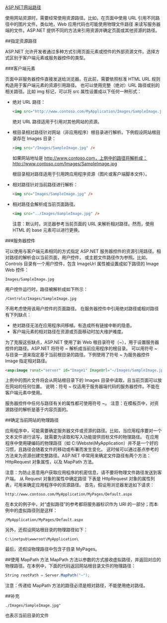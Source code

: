 ﻿[ASP.NET网站路径](http://www.cnblogs.com/Laeb/archive/2006/12/05/583046.html)

使用网站资源时，需要经常使用资源路径。比如，在页面中使用 URL 引用不同路径中的图片文件。类似地，Web 应用代码也可能使用物理文件路径
来读写服务器端的文件。ASP.NET 提供不同的方法来引用资源并确定页面或其他资源的路径。 

##指定资源路径

ASP.NET 允许开发者通过多种方式引用页面元素或控件的外部资源文件。选择方式区别于客户端元素或服务器控件的类型。
 
###客户端元素

页面中非服务器控件直接发送给浏览器。在此前，需要依照标准 HTML URL 规则构造用于客户端元素的资源引用路径。
也可以使用完整（绝对）URL 路径或别的相关路径。比如 img 标记，可以将 src 属性设置成以下任何一种形式： 

* 绝对 URL 路径： 

    ```html
    <img src="http://www.contoso.com/MyApplication/Images/SampleImage.jpg" />
    ```
    绝对 URL 路径适用于引用对其他网站的资源。 

* 根目录相对路径针对网站（非应用程序）根目录进行解析。下例假设网站根目录存在 Images 目录：

    ```html 
    <img src="/Images/SampleImage.jpg" />
    ```
    如果网站地址是 http://www.contoso.com，上例中的路径将解析成： 
    http://www.contoso.com/Images/SampleImage.jpg

    根目录相对路径适用于引用跨应用程序资源（图片或客户端脚本文件）。 

* 相对路径针对当前路径进行解析：
 
    ```html
    <img src="Images/SampleImage.jpg" />
    ```

* 相对路径会解析成当前页面路径。 

    ```html
    <img src="../Images/SampleImage.jpg" />
    ```
    
    注意：默认时，浏览器参考当前页面的 URL 来解析相对路径。然而，使用 HTML 的 base 元素可以进行更换。 


###服务器控件


可以使用与客户端元素相同的方式指定 ASP.NET 服务器控件的资源引用路径。相对路径的解析会以当前页面，用户控件，
或主题文件路径作为参照。比如，Controls 目录有一个用户控件，包含 ImageUrl 属性被设置成如下路径的 Image Web 控件： 

```
Images/SampleImage.jpg
```
用户控件运行时，路径被解析成如下所示： 

```
/Controls/Images/SampleImage.jpg
```


不用考虑使用该用户控件的页面路径。 
在服务器控件中引用绝对路径或相对路径有下列缺点： 

* 绝对路径无法在应用程序间移植。有造成所有链接中断的隐患。 
* 客户端元素的相对路径在资源或页面移动时加大维护难度。 

为了克服这些缺点，ASP.NET 使用了新 Web 根目录符号（~），用于设置服务器控件的路径。ASP.NET 将符号 ~ 解析成当前应用程序的根目录。
可以用符号 ~ 与目录一道来指定基于当前根目录的路径。下例使用了符号 ~ 为服务器控件 Image 指定相对路径。 

```aspx
<asp:image runat="server" id="Image1" ImageUrl="~/Images/SampleImage.jpg" />
```

上例中的图片文件将会从网站根目录下的 Images 目录中读取，且当前页面可以放在网站的任何位置。 
说明：符号 ~ 仅适用于服务器端代码的服务器控件。不能在客户端元素中使用。 

服务器控件中任何与路径有关的属性都可使用符号 ~。 
注意：在模板页中，对资源路径的解析是基于内容页面的。 


##确定当前网站的物理路径

应用程序中，可能需要确定服务器文件或资源的路径。比如，当应用程序要对一个文本文件进行读写，就需要为读取和写入功能提供目标文件的物理路径。 
在应用程序中使用硬编码的物理路径（如 C:\Webste\MyApplication）并不是一个好的习惯，且路径会随着文件的移动或布署而发生变化。
这时候可以通过基点参考的方法来为资源创建完整路径。ASP.NET 中常用来确定文件路径有两个方法：HttpRequest 对象属性，以及 MapPath 方法。

 
注意：为防止恶意用户获取应用程序的机密信息，请不要将物理文件路径发送到客户端。 
从 Request 对象的属性中确定路径
下表是 HttpRequest 对象的属性列表，可用来确定应用程序中的资源路径。 
首先，假设用浏览器发送如下请求： 

```
http://www.contoso.com/MyApplication/MyPages/Default.aspx
```
在本文的例子中，对“虚拟路径”的参考都将服务器标识作为 URI 的一部分；而本例中的虚拟路径则是这样：

``` 
/MyApplication/MyPages/Default.aspx
```
另外，还假设网站根目录的物理路径如下： 

```
C:\inetpub\wwwroot\MyApplication\
```

最后，还假设物理路径中包含子目录 MyPages。 

##使用 MapPath 方法
MapPath 方法以参数的方式接收虚拟路径，并返回对应的物理路径。在本例中，下面的代码返回网站根目录文件的物理路径： 

```c#
String rootPath = Server.MapPath("~");
```

注意：传递给 MapPath 方法的路径必须是相对路径，不能使用绝对路径。 


##补充

```
./Images/SampleImage.jpg"
```

也表示当前目录的文件